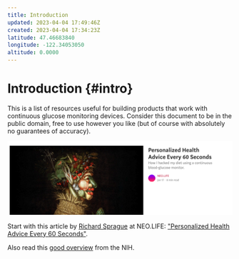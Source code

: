```yaml
---
title: Introduction
updated: 2023-04-04 17:49:46Z
created: 2023-04-04 17:34:23Z
latitude: 47.46683840
longitude: -122.34053050
altitude: 0.0000
---
```


# Introduction {#intro}

This is a list of resources useful for building products that work with continuous glucose monitoring devices. Consider this document to be in the public domain, free to use however you like (but of course with absolutely no guarantees of accuracy).

![](images/sprague-neolife.png) 

Start with this article by [Richard Sprague](https://twitter.com/sprague) at NEO.LIFE: ["Personalized Health Advice Every 60 Seconds"](https://neo.life/2019/01/personalized-health-advice-every-60-seconds/).

Also read this [good overview](https://www.niddk.nih.gov/health-information/diabetes/overview/managing-diabetes/continuous-glucose-monitoring) from the NIH.
